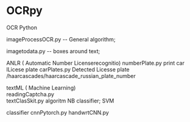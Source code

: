 # OCRpy
OCR Python

imageProcessOCR.py    -- General algorithm;

imagetodata.py --  boxes around text;


ANLR ( Automatic Number Licenserecognitio)
	numberPlate.py  print car lLicese plate 
	carPlates.py Detected Licesse plate /haarcascades/haarcascade_russian_plate_number
	

	
textML ( Machine Learning)	
	readingCaptcha.py  
	textClasSkit.py  algoritm NB classifier; SVM
	
classifier
	cnnPytorch.py
	handwrtCNN.py